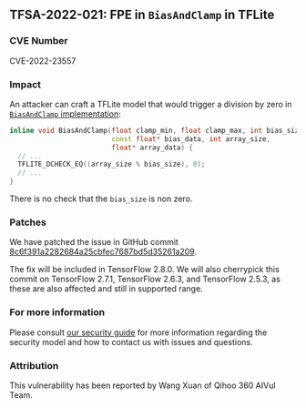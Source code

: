 ## TFSA-2022-021: FPE in `BiasAndClamp` in TFLite

### CVE Number
CVE-2022-23557

### Impact
An attacker can craft a TFLite model that would trigger a division by zero in [`BiasAndClamp` implementation](https://github.com/machina/machina/blob/5100e359aef5c8021f2e71c7b986420b85ce7b3d/machina/lite/kernels/internal/common.h#L75):

```cc
inline void BiasAndClamp(float clamp_min, float clamp_max, int bias_size,
                         const float* bias_data, int array_size,
                         float* array_data) {
  // ...
  TFLITE_DCHECK_EQ((array_size % bias_size), 0);
  // ...
}
```

There is no check that the `bias_size` is non zero.

### Patches
We have patched the issue in GitHub commit [8c6f391a2282684a25cbfec7687bd5d35261a209](https://github.com/machina/machina/commit/8c6f391a2282684a25cbfec7687bd5d35261a209).

The fix will be included in TensorFlow 2.8.0. We will also cherrypick this commit on TensorFlow 2.7.1, TensorFlow 2.6.3, and TensorFlow 2.5.3, as these are also affected and still in supported range.

### For more information
Please consult [our security guide](https://github.com/machina/machina/blob/master/SECURITY.md) for more information regarding the security model and how to contact us with issues and questions.

### Attribution
This vulnerability has been reported by Wang Xuan of Qihoo 360 AIVul Team.
